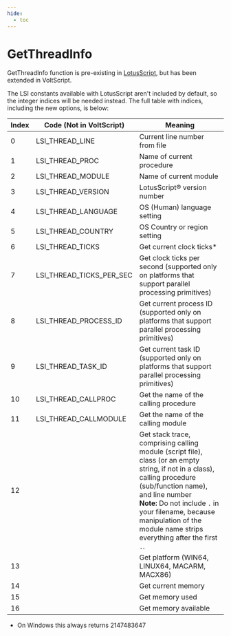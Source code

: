 ```yaml
---
hide:
  - toc
---
```

# GetThreadInfo

GetThreadInfo function is pre-existing in [LotusScript](https://help.hcltechsw.com/dom_designer/12.0.0/basic/LSAZ_GETTHREADINFO.html), but has been extended in VoltScript.

The LSI constants available with LotusScript aren't included by default, so the integer indices will be needed instead. The full table with indices, including the new options, is below:

| Index | Code (Not in VoltScript) | Meaning                 |
| ----- | ------------------------ | ----------------------- |
| 0     | LSI_THREAD_LINE          | Current line number from file |
| 1     | LSI_THREAD_PROC          | Name of current procedure |
| 2     | LSI_THREAD_MODULE        | Name of current module  |
| 3     | LSI_THREAD_VERSION       | LotusScript&reg; version number |
| 4     | LSI_THREAD_LANGUAGE      | OS (Human) language setting |
| 5     | LSI_THREAD_COUNTRY       | OS Country or region setting |
| 6     | LSI_THREAD_TICKS         | Get current clock ticks* |
| 7     | LSI_THREAD_TICKS_PER_SEC | Get clock ticks per second (supported only on platforms that support parallel processing primitives) |
| 8     | LSI_THREAD_PROCESS_ID    | Get current process ID (supported only on platforms that support parallel processing primitives) |
| 9     | LSI_THREAD_TASK_ID       | Get current task ID (supported only on platforms that support parallel processing primitives) |
| 10    | LSI_THREAD_CALLPROC      | Get the name of the calling procedure |
| 11    | LSI_THREAD_CALLMODULE    | Get the name of the calling module |
| 12    |                          | Get stack trace, comprising calling module (script file), class (or an empty string, if not in a class), calling procedure (sub/function name), and line number<br/>**Note:** Do not include `.` in your filename, because manipulation of the module name strips everything after the first `.`. |
| 13    |                          | Get platform (WIN64, LINUX64, MACARM, MACX86) |
| 14    |                          | Get current memory |
| 15    |                          | Get memory used |
| 16    |                          | Get memory available |

* On Windows this always returns 2147483647